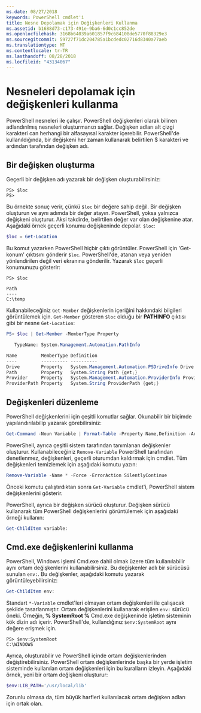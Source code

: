```yaml
---
ms.date: 08/27/2018
keywords: PowerShell cmdlet'i
title: Nesne Depolamak için Değişkenleri Kullanma
ms.assetid: b1688d73-c173-491e-9ba6-6d0c1cc852de
ms.openlocfilehash: 3168b64039a601857f9c684108de5770f88329e3
ms.sourcegitcommit: 59727f71dc204785a1bcdedc02716d8340a77aeb
ms.translationtype: MT
ms.contentlocale: tr-TR
ms.lasthandoff: 08/28/2018
ms.locfileid: "43134067"
---
```

# <a name="using-variables-to-store-objects"></a>Nesneleri depolamak için değişkenleri kullanma

PowerShell nesneleri ile çalışır. PowerShell değişkenleri olarak bilinen adlandırılmış nesneleri oluşturmanızı sağlar.
Değişken adları alt çizgi karakteri can herhangi bir alfasayısal karakter içerebilir. PowerShell'de kullanıldığında, bir değişkeni her zaman kullanarak belirtilen \$ karakteri ve ardından tarafından değişken adı.

## <a name="creating-a-variable"></a>Bir değişken oluşturma

Geçerli bir değişken adı yazarak bir değişken oluşturabilirsiniz:

```
PS> $loc
PS>
```

Bu örnekte sonuç verir, çünkü `$loc` bir değere sahip değil. Bir değişken oluşturun ve aynı adımda bir değer atayın. PowerShell, yoksa yalnızca değişkeni oluşturur.
Aksi takdirde, belirtilen değer var olan değişkenine atar. Aşağıdaki örnek geçerli konumu değişkeninde depolar. `$loc`:

```powershell
$loc = Get-Location
```

Bu komut yazarken PowerShell hiçbir çıktı görüntüler. PowerShell için 'Get-konum' çıktısını gönderir `$loc`. PowerShell'de, atanan veya yeniden yönlendirilen değil veri ekranına gönderilir. Yazarak `$loc` geçerli konumunuzu gösterir:

```
PS> $loc

Path
----
C:\temp
```

Kullanabileceğiniz `Get-Member` değişkenlerin içeriğini hakkındaki bilgileri görüntülemek için. `Get-Member` gösteren `$loc` olduğu bir **PATHINFO** çıktısı gibi bir nesne `Get-Location`:

```powershell
PS> $loc | Get-Member -MemberType Property

   TypeName: System.Management.Automation.PathInfo

Name         MemberType Definition
----         ---------- ----------
Drive        Property   System.Management.Automation.PSDriveInfo Drive {get;}
Path         Property   System.String Path {get;}
Provider     Property   System.Management.Automation.ProviderInfo Provider {...
ProviderPath Property   System.String ProviderPath {get;}
```

## <a name="manipulating-variables"></a>Değişkenleri düzenleme

PowerShell değişkenlerini için çeşitli komutlar sağlar. Okunabilir bir biçimde yapılandırılabilip yazarak görebilirsiniz:

```powershell
Get-Command -Noun Variable | Format-Table -Property Name,Definition -AutoSize -Wrap
```

PowerShell, ayrıca çeşitli sistem tarafından tanımlanan değişkenler oluşturur. Kullanabileceğiniz `Remove-Variable` PowerShell tarafından denetlenmez, değişkenleri, geçerli oturumdan kaldırmak için cmdlet. Tüm değişkenleri temizlemek için aşağıdaki komutu yazın:

```powershell
Remove-Variable -Name * -Force -ErrorAction SilentlyContinue
```

Önceki komutu çalıştırdıktan sonra `Get-Variable` cmdlet'i, PowerShell sistem değişkenlerini gösterir.

PowerShell, ayrıca bir değişken sürücü oluşturur. Değişken sürücü kullanarak tüm PowerShell değişkenlerini görüntülemek için aşağıdaki örneği kullanın:

```powershell
Get-ChildItem variable:
```

## <a name="using-cmdexe-variables"></a>Cmd.exe değişkenlerini kullanma

PowerShell, Windows işlemi Cmd.exe dahil olmak üzere tüm kullanılabilir aynı ortam değişkenlerini kullanabilirsiniz. Bu değişkenler adlı bir sürücüsü sunulan `env:`. Bu değişkenler, aşağıdaki komutu yazarak görüntüleyebilirsiniz:

```powershell
Get-ChildItem env:
```

Standart `*-Variable` cmdlet'leri olmayan ortam değişkenleri ile çalışacak şekilde tasarlanmıştır. Ortam değişkenlerini kullanarak erişilen `env:` sürücü öneki. Örneğin, **% SystemRoot %** Cmd.exe değişkeninde işletim sisteminin kök dizin adı içerir. PowerShell'de, kullandığınız `$env:SystemRoot` aynı değere erişmek için.

```
PS> $env:SystemRoot
C:\WINDOWS
```

Ayrıca, oluşturabilir ve PowerShell içinde ortam değişkenlerinden değiştirebilirsiniz. PowerShell ortam değişkenlerinde başka bir yerde işletim sisteminde kullanılan ortam değişkenleri için bu kuralların izleyin. Aşağıdaki örnek, yeni bir ortam değişkeni oluşturur:

```powershell
$env:LIB_PATH='/usr/local/lib'
```

Zorunlu olmasa da, tüm büyük harfleri kullanılacak ortam değişken adları için ortak olan.